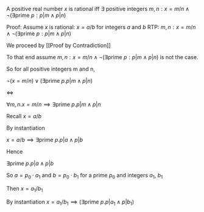 A positive real number $x$ is rational iff $\exists$ positive integers $m,n: x = m/n \land \neg(\exists \textrm{prime } p: p|m \land p|n)$

Proof:
Assume $x$ is rational: $x = a/b$ for integers $a$ and $b$
RTP: $m,n: x = m/n \land \neg(\exists \textrm{prime } p: p|m \land p|n)$

We proceed by [[Proof by Contradiction]]

To that end assume $m,n: x = m/n \land \neg(\exists \textrm{prime } p: p|m \land p|n)$ is not the case.

So for all positive integers m and n, 

$\neg (x = m/n) \lor (\exists \text{prime }p. p|m \land p|n)$

$\iff$

$\forall m, n. x=m/n \implies \exists \text{prime }p. p|m \land p|n$

Recall $x = a/b$

By instantiation

$x = a/b \implies \exists \text{prime } p. p|a \land p|b$

Hence

$\exists \text{prime }p. p|a \land p|b$

So $a = p_0 \cdot a_1$ and $b = p_0 \cdot b_1$ for a prime $p_0$ and integers $a_1$, $b_1$

Then $x = a_1/b_1$

By instantiation
$x = a_1/b_1 \implies (\exists \text{prime }p. p|a_1 \land p|b_1$)